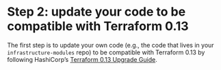 # Step 2: update your code to be compatible with Terraform 0.13

The first step is to update your own code (e.g., the code that lives in your `infrastructure-modules` repo) to be
compatible with Terraform 0.13 by following HashiCorp’s [Terraform 0.13
Upgrade Guide](https://www.terraform.io/upgrade-guides/0-13.html).


<!-- ##DOCS-SOURCER-START
{"sourcePlugin":"Local File Copier","hash":"6227cc7b0720ec612f114ab35dc2c1cd"}
##DOCS-SOURCER-END -->
